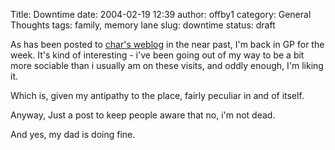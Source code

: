 Title: Downtime
date: 2004-02-19 12:39
author: offby1
category: General Thoughts
tags: family, memory lane
slug: downtime
status: draft

As has been posted to [char's weblog](http://www.livejournal.com/users/xraystar/) in the near past, I'm back in GP for the week. It's kind of interesting - i've been going out of my way to be a bit more sociable than i usually am on these visits, and oddly enough, I'm liking it.

Which is, given my antipathy to the place, fairly peculiar in and of itself.

Anyway, Just a post to keep people aware that no, i'm not dead.

And yes, my dad is doing fine.
